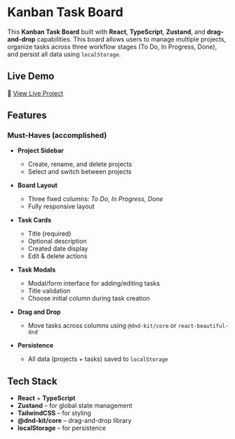 # Kanban Task Board

This **Kanban Task Board** built with **React**, **TypeScript**, **Zustand**, and **drag-and-drop** capabilities. This board allows users to manage multiple projects, organize tasks across three workflow stages (To Do, In Progress, Done), and persist all data using `localStorage`.

## Live Demo

🔗 [View Live Project](https://kanban-task-board-delta.vercel.app/)

## Features

### Must-Haves (accomplished)

- **Project Sidebar**
  - Create, rename, and delete projects
  - Select and switch between projects

- **Board Layout**
  - Three fixed columns: _To Do_, _In Progress_, _Done_
  - Fully responsive layout

- **Task Cards**
  - Title (required)
  - Optional description
  - Created date display
  - Edit & delete actions

- **Task Modals**
  - Modal/form interface for adding/editing tasks
  - Title validation
  - Choose initial column during task creation

- **Drag and Drop**
  - Move tasks across columns using `@dnd-kit/core` or `react-beautiful-dnd`

- **Persistence**
  - All data (projects + tasks) saved to `localStorage`

## Tech Stack

- **React** + **TypeScript**
- **Zustand** – for global state management
- **TailwindCSS** – for styling
- **@dnd-kit/core** – drag-and-drop library
- **localStorage** – for persistence
